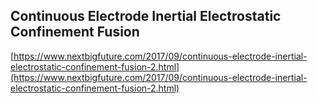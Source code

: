 ## Continuous Electrode Inertial Electrostatic Confinement Fusion
  
  [https://www.nextbigfuture.com/2017/09/continuous-electrode-inertial-electrostatic-confinement-fusion-2.html](https://www.nextbigfuture.com/2017/09/continuous-electrode-inertial-electrostatic-confinement-fusion-2.html)